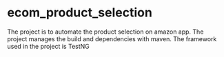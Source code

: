 # ecom_product_selection
The project is to automate the product selection on amazon app. The project manages the build and dependencies with maven. The framework used in the project is TestNG
